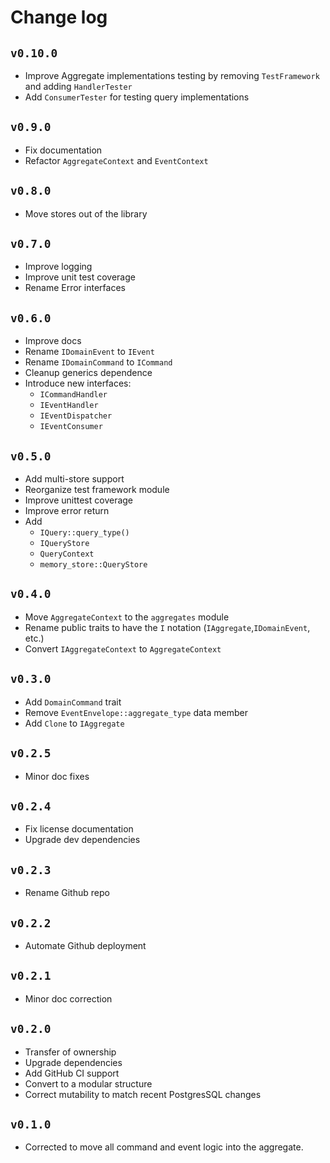 # Change log

## `v0.10.0`

- Improve Aggregate implementations testing by removing `TestFramework` and adding `HandlerTester`
- Add `ConsumerTester` for testing query implementations

## `v0.9.0`

- Fix documentation
- Refactor `AggregateContext` and `EventContext`

## `v0.8.0`

- Move stores out of the library

## `v0.7.0`

- Improve logging
- Improve unit test coverage
- Rename Error interfaces

## `v0.6.0`

- Improve docs
- Rename `IDomainEvent` to `IEvent`
- Rename `IDomainCommand` to `ICommand`
- Cleanup generics dependence
- Introduce new interfaces:
  - `ICommandHandler`
  - `IEventHandler`
  - `IEventDispatcher`
  - `IEventConsumer`

## `v0.5.0`

- Add multi-store support
- Reorganize test framework module
- Improve unittest coverage
- Improve error return
- Add
  - `IQuery::query_type()`
  - `IQueryStore`
  - `QueryContext`
  - `memory_store::QueryStore`

## `v0.4.0`

- Move `AggregateContext` to the `aggregates` module
- Rename public traits to have the `I` notation (`IAggregate`,`IDomainEvent`, etc.)
- Convert `IAggregateContext` to `AggregateContext`

## `v0.3.0`

- Add `DomainCommand` trait
- Remove `EventEnvelope::aggregate_type` data member
- Add `Clone` to `IAggregate`

## `v0.2.5`

- Minor doc fixes

## `v0.2.4`

- Fix license documentation
- Upgrade dev dependencies

## `v0.2.3`

- Rename Github repo

## `v0.2.2`

- Automate Github deployment

## `v0.2.1`

- Minor doc correction

## `v0.2.0`

- Transfer of ownership
- Upgrade dependencies
- Add GitHub CI support
- Convert to a modular structure
- Correct mutability to match recent PostgresSQL changes

## `v0.1.0`

- Corrected to move all command and event logic into the aggregate.
